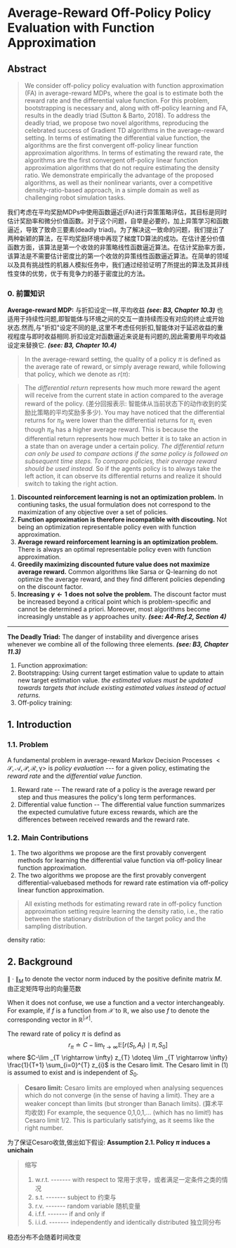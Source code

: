 <link rel="stylesheet" type="text/css" href="<../../style.css>">

# Average-Reward Off-Policy Policy Evaluation with Function Approximation

## Abstract

> We consider off-policy policy evaluation with function approximation (FA) in average-reward MDPs, where the goal is to estimate both the reward rate and the differential value function. For this problem, bootstrapping is necessary and, along with off-policy learning and FA, results in the deadly triad (Sutton & Barto, 2018). To address the deadly triad, we propose two novel algorithms, reproducing the celebrated success of Gradient TD algorithms in the average-reward setting. In terms of estimating the differential value function, the algorithms are the first convergent off-policy linear function approximation algorithms. In terms of estimating the reward rate, the algorithms are the first convergent off-policy linear function approximation algorithms that do not require estimating the density ratio. We demonstrate empirically the advantage of the proposed algorithms, as well as their nonlinear variants, over a competitive density-ratio-based approach, in a simple domain as well as challenging robot simulation tasks.

我们考虑在平均奖励MDPs中使用函数逼近(FA)进行异策策略评估，其目标是同时估计奖励率和微分价值函数。对于这个问题，自举是必要的，加上异策学习和函数逼近，导致了致命三要素(deadly triad)。为了解决这一致命的问题，我们提出了两种新颖的算法，在平均奖励环境中再现了梯度TD算法的成功。在估计差分价值函数方面，该算法是第一个收敛的非策略线性函数逼近算法。在估计奖励率方面，该算法是不需要估计密度比的第一个收敛的异策线性函数逼近算法。在简单的领域以及具有挑战性的机器人模拟任务中，我们通过经验证明了所提出的算法及其非线性变体的优势，优于有竞争力的基于密度比的方法。

### 0. 前置知识

**Average-reward MDP:**
与折扣设定一样,平均收益 ***(see: B3, Chapter 10.3)*** 也适用于持续性问题,即智能体与环境之间的交互一直持续而没有对应的终止或开始状态.然而,与"折扣"设定不同的是,这里不考虑任何折扣,智能体对于延迟收益的重视程度与即时收益相同.折扣设定对函数逼近来说是有问题的,因此需要用平均收益设定来替换它. ***(see: B3, Chapter 10.4)***
> In the average-reward setting, the quality of a policy $\pi$ is defined as the average rate of reward, or simply average reward, while following that policy, which we denote as $r(\pi)$:

> The *differential return* represents how much more reward the agent will receive from the current state in action compared to the average reward of the policy. (差分回报表示: 智能体从当前状态下的动作收到的奖励比策略的平均奖励多多少). 
> You may have noticed that the differential returns for $\pi_{R}$ were lower than the differential returns for $\pi_{L}$ even though $\pi_{R}$ has a higher average reward. This is because the differential return represents how much better it is to take an action in a state than on average under a certain policy. *The *differential return* can only be used to compare actions if the same policy is followed on subsequent time steps. To compare policies, their *average reward* should be used instead.*
> So if the agents policy is to always take the left action, it can observe its differential returns and realize it should switch to taking the right action.

1. **Discounted reinforcement learning is not an optimization problem.** In contiuning tasks, the usual formulation does not correspond to the maximization of any objective over a set of policies.
2. **Function approximation is therefore incompatible with discouting.** Not being an optimization representable policy even with function approximation.
3. **Average reward reinforcement learning is an optimization problem.** There is always an optimal representable policy even with function approximation.
4. **Greedily maximizing discounted future value does not maximize average reward.** Common algorithms like Sarsa or Q-learning do not optimize the average reward, and they find different policies depending on the discount factor.
5. **Increasing $\gamma \leftarrow 1$ does not solve the problem.** The discount factor must be increased beyond a critical point which is problem-specific and cannot be determined a priori. Moreover, most algorithms become increasingly unstable as $\gamma$ approaches unity. ***(see: A4-Ref.2, Section 4)***

---

**The Deadly Triad:** The danger of instability and divergence arises whenever we combine all of the following three elements. ***(see: B3, Chapter 11.3)***

1. Function approximation:
2. Bootstrapping: Using current target estimation value to update to attain new target estimation value. *the estimated values must be updated towards targets that include existing estimated values instead of actual returns.*
3. Off-policy training:

## 1. Introduction

### 1.1. Problem

A fundamental problem in average-reward Markov Decision Processes $<\mathcal{S, A, P, R, \gamma}>$ is *policy evaluation* --- for a given policy, estimating the *reward rate* and the *differential value function*.

1. Reward rate -- The reward rate of a policy is the average reward per step and thus measures the policy's long term performances.
2. Differential value function -- The differential value function summarizes the expected cumulative future excess rewards, which are the differences between received rewards and the reward rate.

### 1.2. Main Contributions

1. The two algorithms we propose are the first provably convergent methods for learning the differential value function via off-policy linear function approximation.
2. The two algorithms we propose are the first provably convergent differential-valuebased methods for reward rate estimation via off-policy linear function approximation.

> All existing methods for estimating reward rate in off-policy function approximation setting require learning the density ratio, i.e., the ratio between the stationary distribution of the target policy and the sampling distribution.

density ratio:

## 2. Background

$\|\cdot\|_{M}$ to denote the vector norm induced by the positive definite matrix $M$. 由正定矩阵导出的向量范数

When it does not confuse, we use a function and a vector interchangeably. For example, if $f$ is a function from $\mathcal{X}$ to $\mathbb{R}$, we also use $f$ to denote the corresponding vector in $\mathbb{R}^{|\mathcal{X}|}$.

The reward rate of policy $\pi$ is defind as
$$r_{\pi} \doteq C-\lim_{t \rightarrow \infty} \mathbb{E}\left[r\left(S_{t}, A_{t}\right) \mid \pi, S_{0}\right] \tag{1}$$
where $C-\lim _{T \rightarrow \infty} z_{T} \doteq \lim _{T \rightarrow \infty} \frac{1}{T+1} \sum_{i=0}^{T} z_{i}$ is the Cesaro limit. The Cesaro limit in (1) is assumed to exist and is independent of $S_{0}$.
> **Cesaro limit:**  Cesaro limits are employed when analysing sequences which do not converge (in the sense of having a limit). They are a weaker concept than limits (but stronger than Banach limits). (算术平均收敛)
> For example, the sequence 0,1,0,1,... (which has no limit!) has Cesaro limit 1/2. This is particularly satisfying, as it seems like the right number.

为了保证Cesaro收敛,做出如下假设:
**Assumption 2.1. Policy $\pi$ induces a unichain**

> 缩写
>  
> 1. w.r.t.   ------- with respect to 常用于求导，或者满足一定条件之类的情况
> 2. s.t.     ------- subject to  约束与
> 3. r.v.     ------- random variable 随机变量
> 4. i.f.f.      ------- if and only if
> 5. i.i.d.  ------- independently and identically distributed 独立同分布

稳态分布不会随着时间改变
